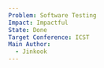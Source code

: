 ```yaml
---
Problem: Software Testing
Impact: Impactful
State: Done
Target Conference: ICST
Main Author:
  - Jinkook
---
```

